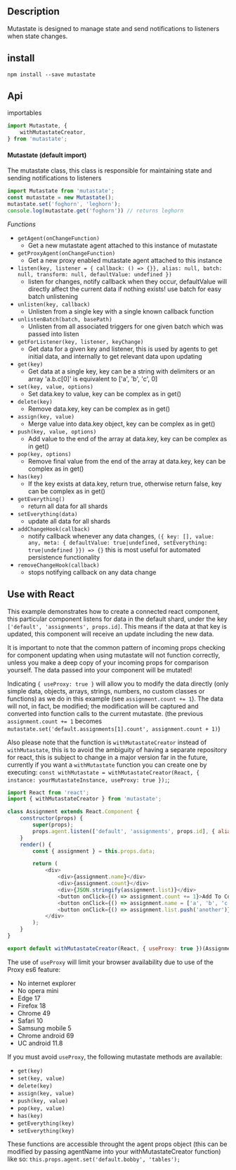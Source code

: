 ## Description

Mutastate is designed to manage state and send notifications to listeners when state changes.

## install

`npm install --save mutastate`

## Api

importables
```javascript
import Mutastate, {
    withMutastateCreator,
} from 'mutastate';
```

#### Mutastate (default import)
The mutastate class, this class is responsible for maintaining state and sending notifications to listeners
```javascript
import Mutastate from 'mutastate';
const mutastate = new Mutastate();
mutastate.set('foghorn', 'leghorn');
console.log(mutastate.get('foghorn')) // returns leghorn
```

*Functions*
* `getAgent(onChangeFunction)`
    * Get a new mutastate agent attached to this instance of mutastate
* `getProxyAgent(onChangeFunction)`
    * Get a new proxy enabled mutastate agent attached to this instance
* `listen(key, listener = { callback: () => {}}, alias: null, batch: null, transform: null, defaultValue: undefined })`
    * listen for changes, notify callback when they occur, defaultValue will directly affect the current data if nothing exists! use batch for easy batch unlistening
* `unlisten(key, callback)`
    * Unlisten from a single key with a single known callback function
* `unlistenBatch(batch, basePath)`
    * Unlisten from all associated triggers for one given batch which was passed into listen
* `getForListener(key, listener, keyChange)`
    * Get data for a given key and listener, this is used by agents to get initial data, and internally to get relevant data upon updating
* `get(key)`
    * Get data at a single key, key can be a string with delimiters or an array 'a.b.c[0]' is equivalent to ['a', 'b', 'c', 0]
* `set(key, value, options)`
    * Set data.key to value, key can be complex as in get()
* `delete(key)`
    * Remove data.key, key can be complex as in get()
* `assign(key, value)`
    * Merge value into data.key object, key can be complex as in get()
* `push(key, value, options)`
    * Add value to the end of the array at data.key, key can be complex as in get()
* `pop(key, options)`
    * Remove final value from the end of the array at data.key, key can be complex as in get()
* `has(key)`
    * If the key exists at data.key, return true, otherwise return false, key can be complex as in get()
* `getEverything()`
    * return all data for all shards
* `setEverything(data)`
    * update all data for all shards
* `addChangeHook(callback)`
    * notify callback whenever any data changes, `({ key: [], value: any, meta: { defaultValue: true|undefined, setEverything: true|undefined }}) => {}` this is most useful for automated persistence functionality
* `removeChangeHook(callback)`
    * stops notifying callback on any data change

## Use with React

This example demonstrates how to create a connected react component, this particular component listens for data in the default shard, under the key `['default', 'assignments', props.id]`. This means if the data at that key is updated, this component will receive an update including the new data.

It is important to note that the common pattern of incoming props checking for component updating when using mutastate will not function correctly, unless you make a deep copy of your incoming props for comparison yourself. The data passed into your component will be mutated!

Indicating `{ useProxy: true }` will allow you to modify the data directly (only simple data, objects, arrays, strings, numbers, no custom classes or functions) as we do in this example (see `assignment.count += 1`). The data will not, in fact, be modified; the modification will be captured and converted into function calls to the current mutastate. (the previous `assignment.count += 1` becomes `mutastate.set('default.assignments[1].count', assignment.count + 1)`)

Also please note that the function is `withMutastateCreator` instead of `withMutastate`, this is to avoid the ambiguity of having a separate repository for react, this is subject to change in a major version far in the future, currently if you want a `withMutastate` function you can create one by executing: `const withMutastate = withMutastateCreator(React, { instance: yourMutastateInstance, useProxy: true });`;

```javascript
import React from 'react';
import { withMutastateCreator } from 'mutastate';

class Assignment extends React.Component {
    constructor(props) {
        super(props);
        props.agent.listen(['default', 'assignments', props.id], { alias: 'assignment', defaultValue: { name: 'john', count: 0, list: [] } });
    }
    render() {
        const { assignment } = this.props.data;

        return (
            <div>
                <div>{assignment.name}</div>
                <div>{assignment.count}</div>
                <div>{JSON.stringify(assignment.list)}</div>
                <button onClick={() => assignment.count += 1}>Add To Count</button>
                <button onClick={() => assignment.name = ['a', 'b', 'c'][Math.floor(Math.random() * 3)]}>Change Name</button>
                <button onClick={() => assignment.list.push('another')}>Add To List</button>
            </div>
        );
    }
}

export default withMutastateCreator(React, { useProxy: true })(Assignment);
```

The use of `useProxy` will limit your browser availability due to use of the Proxy es6 feature:
* No internet explorer
* No opera mini
* Edge 17
* Firefox 18
* Chrome 49
* Safari 10
* Samsung mobile 5
* Chrome android 69
* UC android 11.8

If you must avoid `useProxy`, the following mutastate methods are available:
* `get(key)`
* `set(key, value)`
* `delete(key)`
* `assign(key, value)`
* `push(key, value)`
* `pop(key, value)`
* `has(key)`
* `getEverything(key)`
* `setEverything(key)`

These functions are accessible throught the agent props object (this can be modified by passing agentName into your withMutastateCreator function) like so:
`this.props.agent.set('default.bobby', 'tables');`
